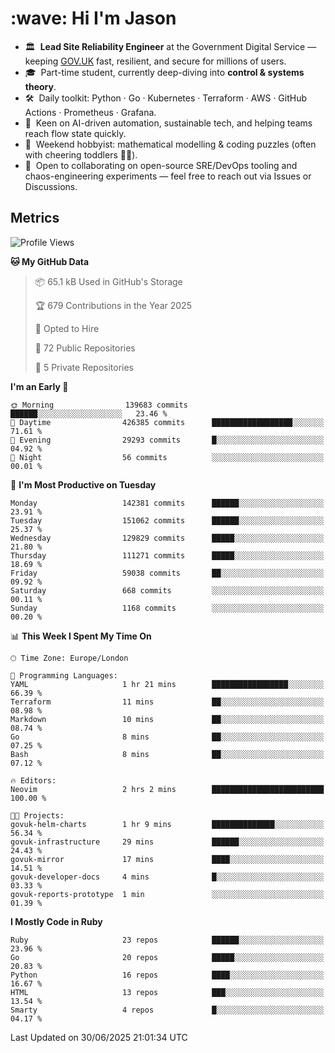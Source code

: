 <h1 align="left" id="jason-title">:wave: Hi I'm Jason</h1>

- 🏛️ &nbsp;**Lead Site Reliability Engineer** at the Government Digital Service — keeping [GOV.UK](https://www.gov.uk/) fast, resilient, and secure for millions of users.  
- 🎓 &nbsp;Part-time student, currently deep-diving into **control & systems theory**.  
- 🛠️ &nbsp;Daily toolkit: Python · Go · Kubernetes · Terraform · AWS · GitHub Actions · Prometheus · Grafana.  
- 🌱 &nbsp;Keen on AI-driven automation, sustainable tech, and helping teams reach flow state quickly.  
- 🧩 &nbsp;Weekend hobbyist: mathematical modelling & coding puzzles (often with cheering toddlers 👶👶). 
- 🤝 &nbsp;Open to collaborating on open-source SRE/DevOps tooling and chaos-engineering experiments — feel free to reach out via Issues or Discussions.


<h2>Metrics</h2>

<!--START_SECTION:waka-->
![Profile Views](http://img.shields.io/badge/Profile%20Views-9-blue)

**🐱 My GitHub Data** 

> 📦 65.1 kB Used in GitHub's Storage 
 > 
> 🏆 679 Contributions in the Year 2025
 > 
> 💼 Opted to Hire
 > 
> 📜 72 Public Repositories 
 > 
> 🔑 5 Private Repositories 
 > 
**I'm an Early 🐤** 

```text
🌞 Morning                139683 commits      ██████░░░░░░░░░░░░░░░░░░░   23.46 % 
🌆 Daytime                426385 commits      ██████████████████░░░░░░░   71.61 % 
🌃 Evening                29293 commits       █░░░░░░░░░░░░░░░░░░░░░░░░   04.92 % 
🌙 Night                  56 commits          ░░░░░░░░░░░░░░░░░░░░░░░░░   00.01 % 
```
📅 **I'm Most Productive on Tuesday** 

```text
Monday                   142381 commits      ██████░░░░░░░░░░░░░░░░░░░   23.91 % 
Tuesday                  151062 commits      ██████░░░░░░░░░░░░░░░░░░░   25.37 % 
Wednesday                129829 commits      █████░░░░░░░░░░░░░░░░░░░░   21.80 % 
Thursday                 111271 commits      █████░░░░░░░░░░░░░░░░░░░░   18.69 % 
Friday                   59038 commits       ██░░░░░░░░░░░░░░░░░░░░░░░   09.92 % 
Saturday                 668 commits         ░░░░░░░░░░░░░░░░░░░░░░░░░   00.11 % 
Sunday                   1168 commits        ░░░░░░░░░░░░░░░░░░░░░░░░░   00.20 % 
```


📊 **This Week I Spent My Time On** 

```text
🕑︎ Time Zone: Europe/London

💬 Programming Languages: 
YAML                     1 hr 21 mins        █████████████████░░░░░░░░   66.39 % 
Terraform                11 mins             ██░░░░░░░░░░░░░░░░░░░░░░░   08.98 % 
Markdown                 10 mins             ██░░░░░░░░░░░░░░░░░░░░░░░   08.74 % 
Go                       8 mins              ██░░░░░░░░░░░░░░░░░░░░░░░   07.25 % 
Bash                     8 mins              ██░░░░░░░░░░░░░░░░░░░░░░░   07.12 % 

🔥 Editors: 
Neovim                   2 hrs 2 mins        █████████████████████████   100.00 % 

🐱‍💻 Projects: 
govuk-helm-charts        1 hr 9 mins         ██████████████░░░░░░░░░░░   56.34 % 
govuk-infrastructure     29 mins             ██████░░░░░░░░░░░░░░░░░░░   24.43 % 
govuk-mirror             17 mins             ████░░░░░░░░░░░░░░░░░░░░░   14.51 % 
govuk-developer-docs     4 mins              █░░░░░░░░░░░░░░░░░░░░░░░░   03.33 % 
govuk-reports-prototype  1 min               ░░░░░░░░░░░░░░░░░░░░░░░░░   01.39 % 
```

**I Mostly Code in Ruby** 

```text
Ruby                     23 repos            ██████░░░░░░░░░░░░░░░░░░░   23.96 % 
Go                       20 repos            █████░░░░░░░░░░░░░░░░░░░░   20.83 % 
Python                   16 repos            ████░░░░░░░░░░░░░░░░░░░░░   16.67 % 
HTML                     13 repos            ███░░░░░░░░░░░░░░░░░░░░░░   13.54 % 
Smarty                   4 repos             █░░░░░░░░░░░░░░░░░░░░░░░░   04.17 % 
```




 Last Updated on 30/06/2025 21:01:34 UTC
<!--END_SECTION:waka-->

<!-- links -->

[issues page]: https://github.com/jasonBirchall/jasonBirchall/issues "jasonBirchall/issues"
